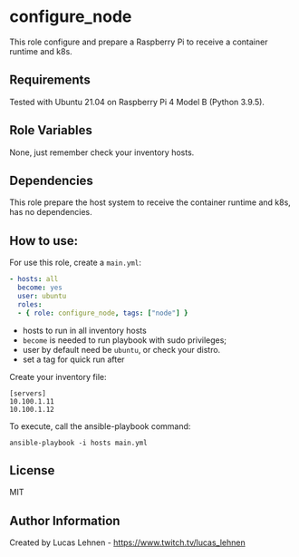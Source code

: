 configure_node
=========

This role configure and prepare a Raspberry Pi to receive a container runtime and k8s. 

Requirements
------------

Tested with Ubuntu 21.04 on Raspberry Pi 4 Model B (Python 3.9.5).

Role Variables
--------------

None, just remember check your inventory hosts.

Dependencies
------------

This role prepare the host system to receive the container runtime and k8s, has no dependencies. 

How to use: 
----------------

For use this role, create a `main.yml`:

```yaml
- hosts: all
  become: yes
  user: ubuntu      
  roles:
  - { role: configure_node, tags: ["node"] }
```

- hosts to run in all inventory hosts
- `become` is needed to run playbook with sudo privileges; 
- user by default need be `ubuntu`, or check your distro.
- set a tag for quick run after

Create your inventory file:

```
[servers]
10.100.1.11
10.100.1.12
```
To execute, call the ansible-playbook command: 

```shell
ansible-playbook -i hosts main.yml
```

License
-------

MIT

Author Information
------------------

Created by Lucas Lehnen - https://www.twitch.tv/lucas_lehnen


